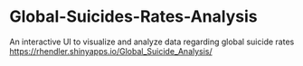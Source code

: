 # Global-Suicides-Rates-Analysis
An interactive UI to visualize and analyze data regarding global suicide rates 
https://rhendler.shinyapps.io/Global_Suicide_Analysis/
